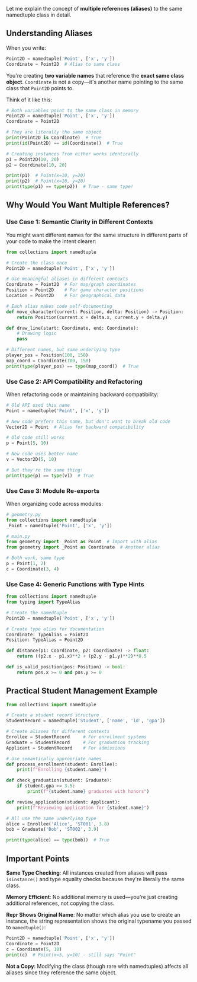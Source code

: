Let me explain the concept of **multiple references (aliases)** to the same namedtuple class in detail.

## Understanding Aliases

When you write:
```python
Point2D = namedtuple('Point', ['x', 'y'])
Coordinate = Point2D  # Alias to same class
```

You're creating **two variable names** that reference the **exact same class object**. `Coordinate` is not a copy—it's another name pointing to the same class that `Point2D` points to.

Think of it like this:
```python
# Both variables point to the same class in memory
Point2D = namedtuple('Point', ['x', 'y'])
Coordinate = Point2D

# They are literally the same object
print(Point2D is Coordinate)  # True
print(id(Point2D) == id(Coordinate))  # True

# Creating instances from either works identically
p1 = Point2D(10, 20)
p2 = Coordinate(10, 20)

print(p1)  # Point(x=10, y=20)
print(p2)  # Point(x=10, y=20)
print(type(p1) == type(p2))  # True - same type!
```

## Why Would You Want Multiple References?

### Use Case 1: Semantic Clarity in Different Contexts

You might want different names for the same structure in different parts of your code to make the intent clearer:

```python
from collections import namedtuple

# Create the class once
Point2D = namedtuple('Point', ['x', 'y'])

# Use meaningful aliases in different contexts
Coordinate = Point2D  # For map/graph coordinates
Position = Point2D    # For game character positions
Location = Point2D    # For geographical data

# Each alias makes code self-documenting
def move_character(current: Position, delta: Position) -> Position:
    return Position(current.x + delta.x, current.y + delta.y)

def draw_line(start: Coordinate, end: Coordinate):
    # Drawing logic
    pass

# Different names, but same underlying type
player_pos = Position(100, 150)
map_coord = Coordinate(100, 150)
print(type(player_pos) == type(map_coord))  # True
```

### Use Case 2: API Compatibility and Refactoring

When refactoring code or maintaining backward compatibility:

```python
# Old API used this name
Point = namedtuple('Point', ['x', 'y'])

# New code prefers this name, but don't want to break old code
Vector2D = Point  # Alias for backward compatibility

# Old code still works
p = Point(5, 10)

# New code uses better name
v = Vector2D(5, 10)

# But they're the same thing!
print(type(p) == type(v))  # True
```

### Use Case 3: Module Re-exports

When organizing code across modules:

```python
# geometry.py
from collections import namedtuple
_Point = namedtuple('Point', ['x', 'y'])

# main.py
from geometry import _Point as Point  # Import with alias
from geometry import _Point as Coordinate  # Another alias

# Both work, same type
p = Point(1, 2)
c = Coordinate(3, 4)
```

### Use Case 4: Generic Functions with Type Hints

```python
from collections import namedtuple
from typing import TypeAlias

# Create the namedtuple
Point2D = namedtuple('Point', ['x', 'y'])

# Create type alias for documentation
Coordinate: TypeAlias = Point2D
Position: TypeAlias = Point2D

def distance(p1: Coordinate, p2: Coordinate) -> float:
    return ((p2.x - p1.x)**2 + (p2.y - p1.y)**2)**0.5

def is_valid_position(pos: Position) -> bool:
    return pos.x >= 0 and pos.y >= 0
```

## Practical Student Management Example

```python
from collections import namedtuple

# Create a student record structure
StudentRecord = namedtuple('Student', ['name', 'id', 'gpa'])

# Create aliases for different contexts
Enrollee = StudentRecord     # For enrollment systems
Graduate = StudentRecord     # For graduation tracking
Applicant = StudentRecord    # For admissions

# Use semantically appropriate names
def process_enrollment(student: Enrollee):
    print(f"Enrolling {student.name}")

def check_graduation(student: Graduate):
    if student.gpa >= 3.5:
        print(f"{student.name} graduates with honors")

def review_application(student: Applicant):
    print(f"Reviewing application for {student.name}")

# All use the same underlying type
alice = Enrollee('Alice', 'ST001', 3.8)
bob = Graduate('Bob', 'ST002', 3.9)

print(type(alice) == type(bob))  # True
```

## Important Points

**Same Type Checking**: All instances created from aliases will pass `isinstance()` and type equality checks because they're literally the same class.

**Memory Efficient**: No additional memory is used—you're just creating additional references, not copying the class.

**Repr Shows Original Name**: No matter which alias you use to create an instance, the string representation shows the original typename you passed to `namedtuple()`:
```python
Point2D = namedtuple('Point', ['x', 'y'])
Coordinate = Point2D
c = Coordinate(5, 10)
print(c)  # Point(x=5, y=10) - still says "Point"
```

**Not a Copy**: Modifying the class (though rare with namedtuples) affects all aliases since they reference the same object.
